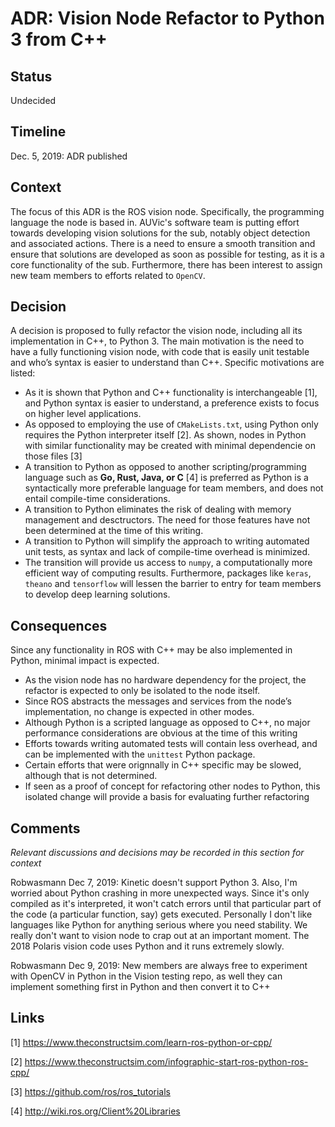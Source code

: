 # ADR: Vision Node Refactor to Python 3 from C++

## Status
Undecided

## Timeline 
Dec. 5, 2019: ADR published

## Context
The focus of this ADR is the ROS vision node. Specifically, the programming language the node is based in. AUVic's software team is putting effort towards developing vision solutions for the sub, notably object detection and associated actions. There is a need to ensure a smooth transition and ensure that solutions are developed as soon as possible for testing, as it is a core functionality of the sub. Furthermore, there has been interest to assign new team members to efforts related to `OpenCV`.

## Decision 
A decision is proposed to fully refactor the vision node, including all its implementation in C++, to Python 3. The main motivation is the need to have a fully functioning vision node, with code that is easily unit testable and who’s syntax is easier to understand than C++. 
Specific motivations are listed:
-	As it is shown that Python and C++ functionality is interchangeable [1], and Python syntax is easier to understand, a preference exists to focus on higher level applications. 
- As opposed to employing the use of `CMakeLists.txt`, using Python only requires the Python interpreter itself [2]. As shown, nodes in Python with similar 
  functionality may be created with minimal dependencie on those files [3]
- A transition to Python as opposed to another scripting/programming language such as **Go, Rust, Java, or C** [4] is preferred as Python is a syntactically more preferable language for team members, and does not entail compile-time considerations.
- A transition to Python eliminates the risk of dealing with memory management and desctructors. The need for those features have not
  been determined at the time of this writing.
- A transition to Python will simplify the approach to writing automated unit tests, as syntax and lack of compile-time overhead 
  is minimized.
- The transition will provide us access to `numpy`, a computationally more efficient way of computing results. Furthermore, packages
  like `keras`, `theano` and `tensorflow` will lessen the barrier to entry for team members to develop deep learning solutions.

## Consequences 
Since any functionality in ROS with C++ may be also implemented in Python, minimal impact is expected. 
- As the vision node has no hardware dependency for the project, the refactor is expected to only be isolated to the node itself. 
- Since ROS abstracts the messages and services from the node’s implementation, no change is expected in other modes. 
- Although Python is a scripted language as opposed to C++, no major performance considerations are obvious at the time of this writing 
- Efforts towards writing automated tests will contain less overhead, and can be implemented with the `unittest` Python package.
- Certain efforts that were orignnally in C++ specific may be slowed, although that is not determined.
- If seen as a proof of concept for refactoring other nodes to Python, this isolated change will provide a basis for evaluating further refactoring

## Comments
_Relevant discussions and decisions may be recorded in this section for context_  

Robwasmann Dec 7, 2019:
Kinetic doesn't support Python 3.
Also, I'm worried about Python crashing in more unexpected ways. Since it's only compiled as it's interpreted, it won't catch errors until that particular part of the code (a particular function, say) gets executed. Personally I don't like languages like Python for anything serious where you need stability. We really don't want to vision node to crap out at an important moment. The 2018 Polaris vision code uses Python and it runs extremely slowly. 

Robwasmann Dec 9, 2019:
New members are always free to experiment with OpenCV in Python in the Vision testing repo, as well they can implement something first in Python and then convert it to C++

## Links
[1] https://www.theconstructsim.com/learn-ros-python-or-cpp/

[2] https://www.theconstructsim.com/infographic-start-ros-python-ros-cpp/

[3] https://github.com/ros/ros_tutorials

[4] http://wiki.ros.org/Client%20Libraries
